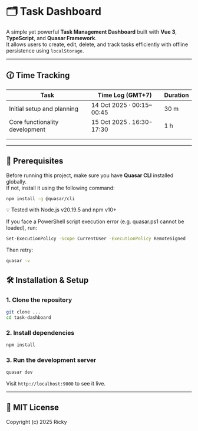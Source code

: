 # 🗂️ Task Dashboard

A simple yet powerful **Task Management Dashboard** built with **Vue 3**, **TypeScript**, and **Quasar Framework**.  
It allows users to create, edit, delete, and track tasks efficiently with offline persistence using `localStorage`.

---

## 🕜 Time Tracking

| Task                           | Time Log (GMT+7)          | Duration |
| ------------------------------ | ------------------------- | -------- |
| Initial setup and planning     | 14 Oct 2025 · 00:15–00:45 | 30 m     |
| Core functionality development | 15 Oct 2025 . 16:30-17:30 | 1 h      |
|                                |                           |          |
|                                |                           |          |

---

## 🧩 Prerequisites

Before running this project, make sure you have **Quasar CLI** installed globally.  
If not, install it using the following command:

```bash
npm install -g @quasar/cli
```

💡 Tested with Node.js v20.19.5 and npm v10+

If you face a PowerShell script execution error (e.g. quasar.ps1 cannot be loaded), run:

```bash
Set-ExecutionPolicy -Scope CurrentUser -ExecutionPolicy RemoteSigned
```

Then retry:

```bash
quasar -v
```

## 🛠️ Installation & Setup

### 1. Clone the repository

```bash
git clone ...
cd task-dashboard
```

### 2. Install dependencies

```bash
npm install
```

### 3. Run the development server

```bash
quasar dev
```

Visit `http://localhost:9000`
to see it live.

---

## 📝 MIT License

Copyright (c) 2025 Ricky
